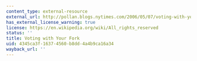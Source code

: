 ```yaml
---
content_type: external-resource
external_url: http://pollan.blogs.nytimes.com/2006/05/07/voting-with-your-fork/
has_external_license_warning: true
license: https://en.wikipedia.org/wiki/All_rights_reserved
status: ''
title: Voting with Your Fork
uid: 4345ca3f-1637-4560-b8dd-4a4b9ca16a34
wayback_url: ''
---
```


